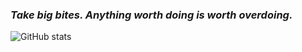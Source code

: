  ### ***Take big bites. Anything worth doing is worth overdoing.*** 


![GitHub stats](https://github-readme-stats.vercel.app/api?username=Marszs&show_icons=true&theme=tokyonight)
